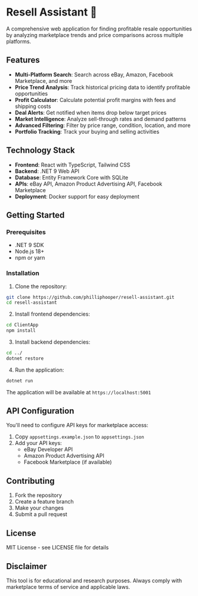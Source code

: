 # Resell Assistant 🚀

A comprehensive web application for finding profitable resale opportunities by analyzing marketplace trends and price comparisons across multiple platforms.

## Features

- **Multi-Platform Search**: Search across eBay, Amazon, Facebook Marketplace, and more
- **Price Trend Analysis**: Track historical pricing data to identify profitable opportunities
- **Profit Calculator**: Calculate potential profit margins with fees and shipping costs
- **Deal Alerts**: Get notified when items drop below target prices
- **Market Intelligence**: Analyze sell-through rates and demand patterns
- **Advanced Filtering**: Filter by price range, condition, location, and more
- **Portfolio Tracking**: Track your buying and selling activities

## Technology Stack

- **Frontend**: React with TypeScript, Tailwind CSS
- **Backend**: .NET 9 Web API
- **Database**: Entity Framework Core with SQLite
- **APIs**: eBay API, Amazon Product Advertising API, Facebook Marketplace
- **Deployment**: Docker support for easy deployment

## Getting Started

### Prerequisites

- .NET 9 SDK
- Node.js 18+
- npm or yarn

### Installation

1. Clone the repository:
```bash
git clone https://github.com/philliphooper/resell-assistant.git
cd resell-assistant
```

2. Install frontend dependencies:
```bash
cd ClientApp
npm install
```

3. Install backend dependencies:
```bash
cd ../
dotnet restore
```

4. Run the application:
```bash
dotnet run
```

The application will be available at `https://localhost:5001`

## API Configuration

You'll need to configure API keys for marketplace access:

1. Copy `appsettings.example.json` to `appsettings.json`
2. Add your API keys:
   - eBay Developer API
   - Amazon Product Advertising API
   - Facebook Marketplace (if available)

## Contributing

1. Fork the repository
2. Create a feature branch
3. Make your changes
4. Submit a pull request

## License

MIT License - see LICENSE file for details

## Disclaimer

This tool is for educational and research purposes. Always comply with marketplace terms of service and applicable laws.
